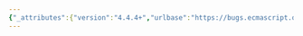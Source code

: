 ```yaml
---
{"_attributes":{"version":"4.4.4+","urlbase":"https://bugs.ecmascript.org/","maintainer":"dherman@mozilla.com"},"bug":{"bug_id":1845,"creation_ts":"2013-08-27 11:43:00 -0700","short_desc":"15.13.6.4.1: \"%TypedArray%\"","delta_ts":"2013-09-27 14:47:04 -0700","product":"Draft for 6th Edition","component":"editorial issue","version":"Rev 17: August 23, 2013 Draft","rep_platform":"All","op_sys":"All","bug_status":"RESOLVED","resolution":"FIXED","priority":"Normal","bug_severity":"normal","everconfirmed":true,"reporter":{"uid":"jmdyck","name":"Michael Dyck"},"assigned_to":{"uid":"allen","name":"Allen Wirfs-Brock"},"long_desc":[{"commentid":5253,"comment_count":0,"who":{"uid":"jmdyck","name":"Michael Dyck"},"bug_when":"2013-08-27 11:43:23 -0700","thetext":"In 15.13.6.4.1 \"new TypedArray( ... argumentsList)\",\nstep 3 says:\n    Let super be realmF’s intrinsic object named %TypedArray%.\n\nFor consistency, '%TypedArray%' should be quoted and in monospaced font."},{"commentid":5342,"comment_count":1,"who":{"uid":"allen","name":"Allen Wirfs-Brock"},"bug_when":"2013-09-09 14:10:49 -0700","thetext":"Quotes are needed in this usage but I changed to word ordering to make that clearer.\n\nAlso corrected algorithm to pass the correct this value.\n\nfixed in rev19 editor's draft\n\n22.2.4.2"},{"commentid":5510,"comment_count":2,"who":{"uid":"allen","name":"Allen Wirfs-Brock"},"bug_when":"2013-09-27 14:47:04 -0700","thetext":"fixed in rev19"}]}}
---
```


